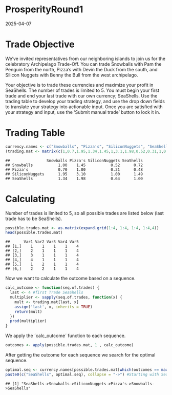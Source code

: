 ProsperityRound1
================
2025-04-07

# Trade Objective

We’ve invited representatives from our neighboring islands to join us
for the celebratory Archipelago Trade-Off. You can trade Snowballs with
Pam the Penguin from the north, Pizza’s with Devin the Duck from the
south, and Silicon Nuggets with Benny the Bull from the west
archipelago.

Your objective is to trade these currencies and maximize your profit in
SeaShells. The number of trades is limited to 5. You must begin your
first trade and end your last trade with our own currency; SeaShells.
Use the trading table to develop your trading strategy, and use the drop
down fields to translate your strategy into actionable input. Once you
are satisfied with your strategy and input, use the ‘Submit manual
trade’ button to lock it in.

# Trading Table

``` r
currency.names <- c("Snowballs", "Pizza's", "SiliconNuggets", "SeaShells")
(trading.mat <- matrix(c(1,0.7,1.95,1.34,1.45,1,3.1,1.98,0.52,0.31,1,0.64,0.72,0.48,1.49,1), nrow = 4, ncol = 4, dimnames = list(currency.names,currency.names)))
```

    ##                Snowballs Pizza's SiliconNuggets SeaShells
    ## Snowballs           1.00    1.45           0.52      0.72
    ## Pizza's             0.70    1.00           0.31      0.48
    ## SiliconNuggets      1.95    3.10           1.00      1.49
    ## SeaShells           1.34    1.98           0.64      1.00

# Calculating

Number of trades is limited to 5, so all possible trades are listed
below (last trade has to be SeaShells).

``` r
possible.trades.mat <- as.matrix(expand.grid(1:4, 1:4, 1:4, 1:4,4))
head(possible.trades.mat)
```

    ##      Var1 Var2 Var3 Var4 Var5
    ## [1,]    1    1    1    1    4
    ## [2,]    2    1    1    1    4
    ## [3,]    3    1    1    1    4
    ## [4,]    4    1    1    1    4
    ## [5,]    1    2    1    1    4
    ## [6,]    2    2    1    1    4

Now we want to calculate the outcome based on a sequence.

``` r
calc_outcome <- function(seq.of.trades) {
  last <- 4 #first Trade SeaShells
  multiplier <- sapply(seq.of.trades, function(x) {
    mult <- trading.mat[last, x]
    assign('last', x, inherits = TRUE)
    return(mult)
  })
  prod(multiplier)
}
```

We apply the ´calc_outcome´ function to each sequence.

``` r
outcomes <- apply(possible.trades.mat, 1 , calc_outcome)
```

After getting the outcome for each sequence we search for the optimal
sequence.

``` r
optimal.seq <- currency.names[possible.trades.mat[which(outcomes == max(outcomes)),]]
paste0(c("SeaShells", optimal.seq), collapse = "->") #Starting with SeaShells
```

    ## [1] "SeaShells->Snowballs->SiliconNuggets->Pizza's->Snowballs->SeaShells"
